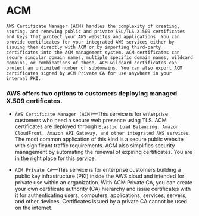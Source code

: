 # ACM
    AWS Certificate Manager (ACM) handles the complexity of creating, storing, and renewing public and private SSL/TLS X.509 certificates and keys that protect your AWS websites and applications. You can provide certificates for your integrated AWS services either by issuing them directly with ACM or by importing third-party certificates into the ACM management system. ACM certificates can secure singular domain names, multiple specific domain names, wildcard domains, or combinations of these. ACM wildcard certificates can protect an unlimited number of subdomains. You can also export ACM certificates signed by ACM Private CA for use anywhere in your internal PKI.

### AWS offers two options to customers deploying managed X.509 certificates.
* `AWS Certificate Manager (ACM)`—This service is for enterprise customers who need a secure web presence using TLS. ACM certificates are deployed through `Elastic Load Balancing, Amazon CloudFront, Amazon API Gateway, and other integrated AWS services`. The most common application of this kind is a secure public website with significant traffic requirements. ACM also simplifies security management by automating the renewal of expiring certificates. You are in the right place for this service.

* `ACM Private CA`—This service is for enterprise customers building a public key infrastructure (PKI) inside the AWS cloud and intended for private use within an organization. With ACM Private CA, you can create your own certificate authority (CA) hierarchy and issue certificates with it for authenticating users, computers, applications, services, servers, and other devices. Certificates issued by a private CA cannot be used on the internet.